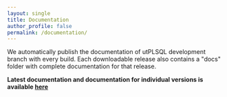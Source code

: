 ```yaml
---
layout: single
title: Documentation
author_profile: false
permalink: /documentation/
---
```


We automatically publish the documentation of utPLSQL development branch with every build.
Each downloadable release also contains a "docs" folder with complete documentation for that release.

**Latest documentation and documentation for individual versions is available [here](/utPLSQL/)**
